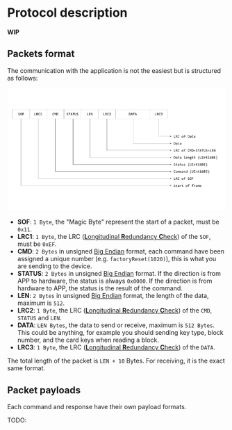 # Protocol description

**WIP**

## Packets format

The communication with the application is not the easiest but is structured as follows:

![](images/protocol-packet.png)

- **SOF**: `1 Byte`, the "Magic Byte" represent the start of a packet, must be `0x11`.
- **LRC1**: `1 Byte`, the LRC ([**L**ongitudinal **R**edundancy **C**heck](https://en.wikipedia.org/wiki/Longitudinal_redundancy_check)) of the `SOF`, must be `0xEF`.
- **CMD**: `2 Bytes` in unsigned [Big Endian](https://en.wikipedia.org/wiki/Endianness) format, each command have been assigned a unique number (e.g. `factoryReset(1020)`), this is what you are sending to the device.
- **STATUS**: `2 Bytes` in unsigned [Big Endian](https://en.wikipedia.org/wiki/Endianness) format. If the direction is from APP to hardware, the status is always `0x0000`. If the direction is from hardware to APP, the status is the result of the command.
- **LEN**: `2 Bytes` in unsigned [Big Endian](https://en.wikipedia.org/wiki/Endianness) format, the length of the data, maximum is `512`.
- **LRC2**: `1 Byte`, the LRC ([**L**ongitudinal **R**edundancy **C**heck](https://en.wikipedia.org/wiki/Longitudinal_redundancy_check)) of the `CMD`, `STATUS` and `LEN`.
- **DATA**: `LEN Bytes`, the data to send or receive, maximum is `512 Bytes`. This could be anything, for example you should sending key type, block number, and the card keys when reading a block.
- **LRC3**: `1 Byte`, the LRC ([**L**ongitudinal **R**edundancy **C**heck](https://en.wikipedia.org/wiki/Longitudinal_redundancy_check)) of the `DATA`.

The total length of the packet is `LEN + 10` Bytes. For receiving, it is the exact same format.

## Packet payloads

Each command and response have their own payload formats.

TODO:
